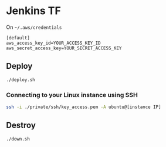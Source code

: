 # Jenkins TF

On `~/.aws/credentials`
```
[default]
aws_access_key_id=YOUR_ACCESS_KEY_ID
aws_secret_access_key=YOUR_SECRET_ACCESS_KEY
```

## Deploy
```sh
./deploy.sh
```

### Connecting to your Linux instance using SSH
```sh
ssh -i ./private/ssh/key_access.pem -A ubuntu@[instance IP]
```

## Destroy
```sh
./down.sh
```